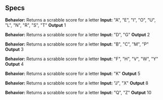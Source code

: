 ## Specs

**Behavior:** Returns a scrabble score for a letter
**Input:** "A", "E", "I", "O", "U", "L", "N", "R", "S", "T"
**Output** 1

**Behavior:** Returns a scrabble score for a letter
**Input:** "D", "G"
**Output** 2

**Behavior:** Returns a scrabble score for a letter
**Input:** "B", "C", "M", "P"
**Output** 3

**Behavior:** Returns a scrabble score for a letter
**Input:** "F", "H", "V", "W", "Y"
**Output** 4

**Behavior:** Returns a scrabble score for a letter
**Input:** "K"
**Output** 5

**Behavior:** Returns a scrabble score for a letter
**Input:** "J", "X"
**Output** 8

**Behavior:** Returns a scrabble score for a letter
**Input:** "Q", "Z"
**Output** 10
